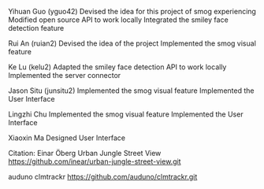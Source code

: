 Yihuan Guo (yguo42)
Devised the idea for this project of smog experiencing
Modified open source API to work locally
Integrated the smiley face detection feature

Rui An (ruian2)
Devised the idea of the project
Implemented the smog visual feature

Ke Lu (kelu2)
Adapted the smiley face detection API to work locally
Implemented the server connector

Jason Situ (junsitu2)
Implemented the smog visual feature
Implemented the User Interface

Lingzhi Chu
Implemented the smog visual feature
Implemented the User Interface

Xiaoxin Ma 
Designed User Interface

Citation:
Einar Öberg
Urban Jungle Street View
https://github.com/inear/urban-jungle-street-view.git

auduno
clmtrackr
https://github.com/auduno/clmtrackr.git
